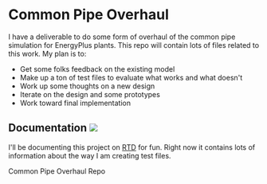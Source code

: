 Common Pipe Overhaul
====================

I have a deliverable to do some form of overhaul of the common pipe simulation for EnergyPlus plants.  This repo will contain lots of files related to this work.  My plan is to:

- Get some folks feedback on the existing model
- Make up a ton of test files to evaluate what works and what doesn't
- Work up some thoughts on a new design
- Iterate on the design and some prototypes
- Work toward final implementation

## Documentation [![](https://readthedocs.org/projects/common-pipe-redo/badge/?version=latest)](http://common-pipe-redo.readthedocs.io/en/latest/)

I'll be documenting this project on [RTD](http://common-pipe-redo.readthedocs.io/en/latest/) for fun.  Right now it contains lots of information about the way I am creating test files.

Common Pipe Overhaul Repo
